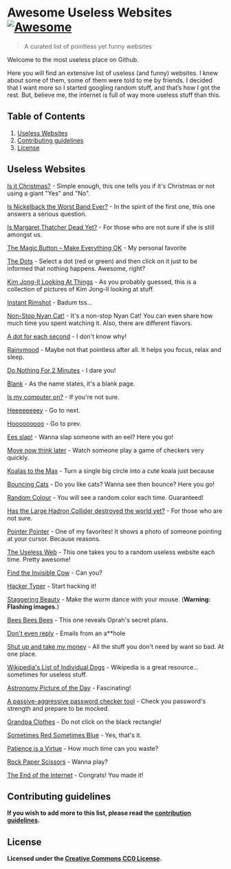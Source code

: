 # Awesome Useless Websites [![Awesome](https://awesome.re/badge-flat.svg)](https://awesome.re)

> A curated list of pointless yet funny websites

Welcome to the most useless place on Github.

Here you will find an extensive list of useless (and funny) websites. I knew about some of them, some of them were told to me by friends. I decided that I want more so I started googling random stuff, and that’s how I got the rest. But, believe me, the internet is full of way more useless stuff than this.

## Table of Contents

1. [Useless Websites](https://github.com/scriptex/awesome-useless-websites#useless-websites)
2. [Contributing guidelines](https://github.com/scriptex/awesome-useless-websites#contributing-guidelines)
3. [License](https://github.com/scriptex/awesome-useless-websites#license)

## Useless Websites

[Is it Christmas?](http://www.isitchristmas.com/) - Simple enough, this one tells you if it's Christmas or not using a giant "Yes" and "No".

[Is Nickelback the Worst Band Ever?](http://isnickelbacktheworstbandever.tumblr.com/) - In the spirit of the first one, this one answers a serious question.

[Is Margaret Thatcher Dead Yet?](http://www.isthatcherdeadyet.co.uk/) - For those who are not sure if she is still amongst us.

[The Magic Button – Make Everything OK](http://make-everything-ok.com/) - My personal favorite

[The Dots](http://www.thepointless.com/dots) - Select a dot (red or green) and then click on it just to be informed that nothing happens. Awesome, right?

[Kim Jong-Il Looking At Things](https://kimjongillookingatthings.tumblr.com/) - As you probably guessed, this is a collection of pictures of Kim Jong-Il looking at stuff.

[Instant Rimshot](http://instantrimshot.com/) - Badum tss...

[Non-Stop Nyan Cat!](http://www.nyan.cat) - It's a non-stop Nyan Cat! You can even share how much time you spent watching it. Also, there are different flavors.

[A dot for each second](http://www.clarifyscience.info/assets/day_of_dots_clock?do=08:04:45#topofclock) - I don't know why!

[Rainymood](https://www.rainymood.com/) - Maybe not that pointless after all. It helps you focus, relax and sleep.

[Do Nothing For 2 Minutes](http://www.donothingfor2minutes.com/) - I dare you!

[Blank](http://blank.org/) - As the name states, it's a blank page.

[Is my computer on?](http://www.ismycomputeron.com/) - If you're not sure.

[Heeeeeeeey](https://heeeeeeeey.com/) - Go to next.

[Hooooooooo](https://Hooooooooo.com/) - Go to prev.

[Ees slap!](http://eelslap.com/) - Wanna slap someone with an eel? Here you go!

[Move now think later](http://www.movenowthinklater.com/) - Watch someone play a game of checkers very quickly.

[Koalas to the Max](http://www.koalastothemax.com/) - Turn a single big circle into a cute koala just because

[Bouncing Cats](https://cat-bounce.com/) - Do you like cats? Wanna see then bounce? Here you go!

[Random Colour](http://randomcolour.com/) - You will see a random color each time. Guaranteed!

[Has the Large Hadron Collider destroyed the world yet?](http://hasthelargehadroncolliderdestroyedtheworldyet.com/) - For those who are not sure.

[Pointer Pointer](https://www.pointerpointer.com/) - One of my favorites! It shows a photo of someone pointing at your cursor. Because reasons.

[The Useless Web](https://theuselessweb.com/) - This one takes you to a random useless website each time. Pretty awesome!

[Find the Invisible Cow](https://findtheinvisiblecow.com/) - Can you?

[Hacker Typer](http://hackertyper.com/) - Start hacking it!

[Staggering Beauty](http://www.staggeringbeauty.com/) - Make the worm dance with your mouse. (**Warning: Flashing images.**)

[Bees Bees Bees](http://beesbeesbees.com/) - This one reveals Oprah's secret plans.

[Don't even reply](http://dontevenreply.com/) - Emails from an a\*\*hole

[Shut up and take my money](http://shutupandtakemymoney.com/) - All the stuff you don't need by want so bad. At one place.

[Wikipedia's List of Individual Dogs](https://en.wikipedia.org/wiki/List_of_individual_dogs) - Wikipedia is a great resource... sometimes for useless stuff.

[Astronomy Picture of the Day](https://apod.nasa.gov/apod/astropix.html) - Fascinating!

[A passive-aggressive password checker tool](https://trypap.com/) - Check you password's strength and prepare to be mocked.

[Grandpa Clothes](http://www.grandpanoclothes.com/) - Do not click on the black rectangle!

[Sometimes Red Sometimes Blue](http://www.sometimesredsometimesblue.com/) - Yes, that's it.

[Patience is a Virtue](http://www.patience-is-a-virtue.org/) - How much time can you waste?

[Rock Paper Scissors](https://www.rock-paper-scissors-game.com/) - Wanna play?

[The End of the Internet](http://www.hmpg.net/) - Congrats! You made it!

## Contributing guidelines

**If you wish to add more to this list, please read the [contribution guidelines](https://github.com/scriptex/awesome-useless-websites/blob/master/CONTRIBUTING.md).**

## License

**Licensed under the [Creative Commons CC0 License](https://github.com/scriptex/awesome-useless-websites/blob/master/LICENSE).**
